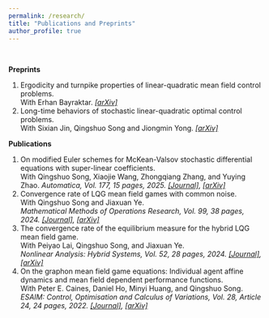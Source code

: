 ```yaml
---
permalink: /research/
title: "Publications and Preprints"
author_profile: true
---
```

<br>

**Preprints**
1. Ergodicity and turnpike properties of linear-quadratic mean field control problems.  
   With Erhan Bayraktar.
   *[[arXiv]](https://arxiv.org/pdf/2502.08935)*
1. Long-time behaviors of stochastic linear-quadratic optimal control problems.  
   With Sixian Jin, Qingshuo Song and Jiongmin Yong.
   *[[arXiv]](https://arxiv.org/pdf/2409.11633)*  

**Publications**
1. On modified Euler schemes for McKean-Valsov stochastic differential equations with super-linear coefficients.  
   With Qingshuo Song, Xiaojie Wang, Zhongqiang Zhang, and Yuying Zhao.
   *Automatica, Vol. 177, 15 pages, 2025. [[Journal]]([https://link.springer.com/article/10.1007/s00186-024-00863-2](https://www.sciencedirect.com/science/article/pii/S0005109825001761)), [[arXiv]](https://arxiv.org/pdf/2502.05057)*
1. Convergence rate of LQG mean field games with common noise.  
   With Qingshuo Song and Jiaxuan Ye.   
   *Mathematical Methods of Operations Research, Vol. 99, 38 pages, 2024. [[Journal]](https://link.springer.com/article/10.1007/s00186-024-00863-2), [[arXiv]](https://arxiv.org/pdf/2307.00695)*
1. The convergence rate of the equilibrium measure for the hybrid LQG mean field game.  
   With Peiyao Lai, Qingshuo Song, and Jiaxuan Ye.  
   *Nonlinear Analysis: Hybrid Systems, Vol. 52, 28 pages, 2024. [[Journal]](https://www.sciencedirect.com/science/article/pii/S1751570X23001255?dgcid=coauthor), [[arXiv]](https://arxiv.org/pdf/2106.04762)*
1. On the graphon mean field game equations: Individual agent affine dynamics and mean field dependent performance functions.  
   With Peter E. Caines, Daniel Ho, Minyi Huang, and Qingshuo Song.  
   *ESAIM: Control, Optimisation and Calculus of Variations, Vol. 28, Article 24, 24 pages, 2022. [[Journal]](https://www.esaim-cocv.org/articles/cocv/abs/2022/01/cocv210017/cocv210017.html), [[arXiv]](https://arxiv.org/pdf/2009.12144)*

